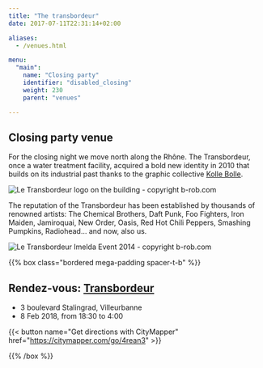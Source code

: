 ```yaml
---
title: "The transbordeur"
date: 2017-07-11T22:31:14+02:00

aliases:
  - /venues.html

menu:
  "main":
    name: "Closing party"
    identifier: "disabled_closing"
    weight: 230
    parent: "venues"

---
```

## Closing party venue

For the closing night we move north along the Rhône. The Transbordeur, once a water treatment facility, acquired a bold new identity in 2010 that builds on its industrial past thanks to the graphic collective [Kolle Bolle](http://www.kollebolle.com/projets/transbo-identite-visuelle/).

![Le Transbordeur logo on the building - copyright b-rob.com](/img/photos/transbordeur_enseigne_credit_www.b-rob.com.jpg)

The reputation of the Transbordeur has been established by thousands of renowned artists: The Chemical Brothers, Daft Punk, Foo Fighters, Iron Maiden, Jamiroquai, New Order, Oasis, Red Hot Chili Peppers, Smashing Pumpkins, Radiohead… and now, also us.

![Le Transbordeur Imelda Event 2014 - copyright b-rob.com ](/img/photos/transbordeur_imelda_2014_credit_www.b-rob.com.jpg)

{{% box class="bordered mega-padding spacer-t-b" %}}

## Rendez-vous: [Transbordeur](http://www.transbordeur.fr/accueil)
* 3 boulevard Stalingrad, Villeurbanne
* 8 Feb 2018, from 18:30 to 4:00

{{< button name="Get directions with CityMapper" href="https://citymapper.com/go/4rean3" >}}

{{% /box %}}

